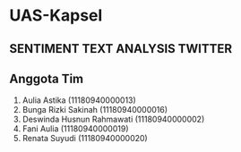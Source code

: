 # UAS-Kapsel
## SENTIMENT TEXT ANALYSIS TWITTER 
## Anggota Tim
1. Aulia Astika (11180940000013)
2. Bunga Rizki Sakinah (11180940000016)
3. Deswinda Husnun Rahmawati (11180940000002)
4. Fani Aulia (11180940000019)
5. Renata Suyudi (11180940000020)
